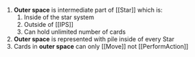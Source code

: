 1. **Outer space** is intermediate part of [[Star]] which is:
	1. Inside of the star system
	2. Outside of [[IPS]]
	3. Can hold unlimited number of cards
2. **Outer space** is represented with pile inside of every Star
3. Cards in **outer space** can only [[Move]] not [[PerformAction]]
